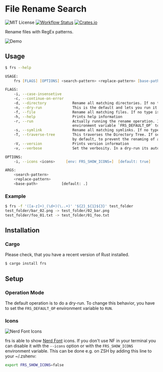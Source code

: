 # File Rename Search

![MIT License](https://img.shields.io/github/license/TheAlgorythm/frs?style=for-the-badge&logo=open-source-initiative)
[![Workflow Status](https://img.shields.io/github/workflow/status/TheAlgorythm/frs/Rust?style=for-the-badge)](https://github.com/TheAlgorythm/frs/actions?query=workflow%3ARust)
[![Crates.io](https://img.shields.io/crates/v/frs?style=for-the-badge&logo=rust)](https://crates.io/crates/frs)

Rename files with RegEx patterns.

![Demo](https://zschoen.dev/img/frs_casts.svg)

## Usage

```zsh
$ frs --help

USAGE:
    frs [FLAGS] [OPTIONS] <search-pattern> <replace-pattern> [base-path]

FLAGS:
    -i, --case-insensetive
    -c, --continue-on-error
    -d, --directory            Rename all matching directories. If no type is set, then everything will be renamed
    -n, --dry-run              This is the default and lets you run it without the actual operation
    -f, --file                 Rename all matching files. If no type is set, then everything will be renamed
    -h, --help                 Prints help information
    -r, --run                  Actually running the rename operation. If you want to set this as default, set the
                               environment variable `FRS_DEFAULT_OP` to `RUN`
    -s, --symlink              Rename all matching symlinks. If no type is set, then everything will be renamed
    -T, --traverse-tree        This traverses the Directory Tree. If set, the renaming of directories will be disabled
                               by default, to prevent the renaming of a directory and its inner files
    -V, --version              Prints version information
    -v, --verbose              Set the verbosity. In a dry-run its automatically set to 1

OPTIONS:
    -i, --icons <icons>     [env: FRS_SHOW_ICONS=]  [default: true]

ARGS:
    <search-pattern>
    <replace-pattern>
    <base-path>           [default: .]
```

### Example

```zsh
$ frs -f '([a-z]+)_(\d+)(\..+)' '${2}_${1}${3}' test_folder
test_folder/bar_02.png -> test_folder/02_bar.png
test_folder/foo_01.txt -> test_folder/01_foo.txt
```

## Installation

### Cargo

Please check, that you have a recent version of Rust installed.

```zsh
$ cargo install frs
```

## Setup

### Operation Mode

The default operation is to do a dry-run. To change this behavior, you have to set the `FRS_DEFAULT_OP` environment variable to `RUN`.

### Icons

![Nerd Font Icons](https://zschoen.dev/img/frs_icons.png)

frs is able to show [Nerd Font](https://www.nerdfonts.com/) icons. If you don't use NF in your terminal you can disable it with the `--icons` option or with the `FRS_SHOW_ICONS` environment variable.
This can be done e.g. on ZSH by adding this line to your ~/.zshenv:

```zsh
export FRS_SHOW_ICONS=false
```

